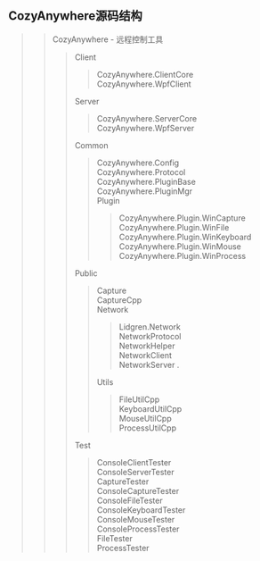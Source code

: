 CozyAnywhere源码结构
--------------------------------
>> CozyAnywhere - 远程控制工具
>>
>>> Client  
>>>> CozyAnywhere.ClientCore  
>>>> CozyAnywhere.WpfClient  
>>>
>>> Server  
>>>> CozyAnywhere.ServerCore  
>>>> CozyAnywhere.WpfServer  
>>>
>>> Common  
>>>> CozyAnywhere.Config  
>>>> CozyAnywhere.Protocol  
>>>> CozyAnywhere.PluginBase  
>>>> CozyAnywhere.PluginMgr  
>>>> Plugin  
>>>>> CozyAnywhere.Plugin.WinCapture  
>>>>> CozyAnywhere.Plugin.WinFile  
>>>>> CozyAnywhere.Plugin.WinKeyboard  
>>>>> CozyAnywhere.Plugin.WinMouse  
>>>>> CozyAnywhere.Plugin.WinProcess  
>>>
>>> Public  
>>>> Capture  
>>>> CaptureCpp  
>>>> Network  
>>>>> Lidgren.Network  
>>>>> NetworkProtocol  
>>>>> NetworkHelper  
>>>>> NetworkClient  
>>>>> NetworkServer  .
>>>>
>>>> Utils
>>>>> FileUtilCpp  
>>>>> KeyboardUtilCpp  
>>>>> MouseUtilCpp  
>>>>> ProcessUtilCpp  
>>>
>>> Test  
>>>> ConsoleClientTester  
>>>> ConsoleServerTester  
>>>> CaptureTester  
>>>> ConsoleCaptureTester  
>>>> ConsoleFileTester  
>>>> ConsoleKeyboardTester  
>>>> ConsoleMouseTester  
>>>> ConsoleProcessTester  
>>>> FileTester  
>>>> ProcessTester  
>>
